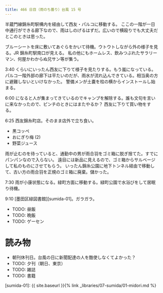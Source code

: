 ```yaml
---
title: 466 日目（雨のち曇り）台風 15 号
---
```


半蔵門線錦糸町駅構内を経由して西友・パルコに移動する。
ここの一階が一日中通行ができる廊下なので、雨はしのげるはずだ。広いので横殴りでも大丈夫だとこのときは思った。

ブルーシートを床に敷いてあぐらをかいて待機。ウトウトしながら外の様子を見る。JR 錦糸町駅南口が見える。
私の他にもホームレス、飲みつぶれたサラリーマン、何屋かわからぬ兄サン等が集う。

3:40 くらいにいったん西友に下りて様子を見たりする。もう嵐になっている。
パルコ一階外部の廊下は平たいのだが、雨水が流れ込んできている。相当奥の方に避難しないといけなかった。
警備メンが土嚢を柱の横からインストールし始まる。

6:00 になると人が集まってきているのでキャンプを解除する。誰も文句を言いに来なかったので、ピンチのときにはまたやるか？
西友に下りて買い物をする。

6:25 西友錦糸町店。そのまま店外で立ち食い。
* 黒コッペ
* おにぎり梅 (2)
* 野菜ジュース

雨が止むのを待っていると、通勤中の男が雨合羽をゴミ箱に脱ぎ捨てた。すでにパンパンなので入らない。
遠目には新品に見えるので、ゴミ箱からサルベージして私のものにさせてもらう。
いったん錦糸公園に地下トンネル経由で移動して、古い方の雨合羽を正規のゴミ箱に廃棄。儲かった。

7:30 雨が小康状態になる。緑町方面に移動する。緑町公園で水浴びをして居眠り待機。

9:10 [墨田区緑図書館][sumida-01]。ガラガラ。

* TODO: 昼飯
* TODO: 晩飯
* TODO: ゲーセン

# 読み物

* 朝刊休刊日。台風の日に新聞配達の人を酷使しなくてよかった？
* TODO: 夕刊（朝日、東京）
* TODO: 雑誌
* TODO: 書籍

[sumida-01]: {{ site.baseurl }}{% link _libraries/07-sumida/01-midori.md %}
